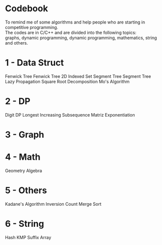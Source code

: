 # Codebook
To remind me of some algorithms and help people who are starting in competitive programming.  
The codes are in C/C++ and are divided into the following topics:  
graphs, dynamic programming, dynamic programming, mathematics, string and others.

# 1 - Data Struct
Fenwick Tree 
Fenwick Tree 2D 
Indexed Set 
Segment Tree 
Segment Tree Lazy Propagation 
Square Root Decomposition 
Mo's Algorithm 

# 2 - DP
Digit DP 
Longest Increasing Subsequence 
Matriz Exponentiation 

# 3 - Graph

# 4 - Math
Geometry 
Algebra 

# 5 - Others
Kadane's Algorithm 
Inversion Count Merge Sort 

# 6 - String
Hash 
KMP 
Suffix Array 